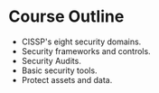 # Course Outline
- CISSP's eight security domains.
- Security frameworks and controls.
- Security Audits.
- Basic security tools.
- Protect assets and data.
